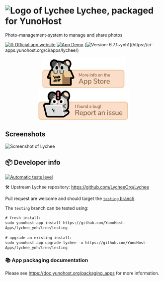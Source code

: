 <!--
N.B.: This README was automatically generated by <https://github.com/YunoHost/apps_tools/blob/main/readme_generator>
It shall NOT be edited by hand.
-->

<h1>
  <img src="https://raw.githubusercontent.com/YunoHost/apps/main/logos/lychee.png" width="32px" alt="Logo of Lychee">
  Lychee, packaged for YunoHost
</h1>

Photo-management-system to manage and share photos

[![🌐 Official app website](https://img.shields.io/badge/Official_app_website-darkgreen?style=for-the-badge)](https://lycheeorg.dev/)
[![App Demo](https://img.shields.io/badge/App_Demo-blue?style=for-the-badge)](https://lychee-demo.fly.dev/)
[![Version: 6.7.1~ynh1](https://img.shields.io/badge/Version-6.7.1~ynh1-rgba(0,150,0,1)?style=for-the-badge)](https://ci-apps.yunohost.org/ci/apps/lychee/)

<div align="center">
<a href="https://apps.yunohost.org/app/lychee"><img height="100px" src="https://github.com/YunoHost/yunohost-artwork/raw/refs/heads/main/badges/neopossum-badges/badge_more_info_on_the_appstore.svg"/></a>
<a href="https://github.com/YunoHost-Apps/lychee_ynh/issues"><img height="100px" src="https://github.com/YunoHost/yunohost-artwork/raw/refs/heads/main/badges/neopossum-badges/badge_report_an_issue.svg"/></a>
</div>


## Screenshots
![Screenshot of Lychee](./doc/screenshots/screenshot.jpg)

## 📦 Developer info

[![Automatic tests level](https://apps.yunohost.org/badge/cilevel/lychee)](https://ci-apps.yunohost.org/ci/apps/lychee/)

🛠️ Upstream Lychee repository: <https://github.com/LycheeOrg/Lychee>

Pull request are welcome and should target the [`testing` branch](https://github.com/YunoHost-Apps/lychee_ynh/tree/testing).

The `testing` branch can be tested using:
```
# fresh install:
sudo yunohost app install https://github.com/YunoHost-Apps/lychee_ynh/tree/testing

# upgrade an existing install:
sudo yunohost app upgrade lychee -u https://github.com/YunoHost-Apps/lychee_ynh/tree/testing
```

### 📚 App packaging documentation

Please see <https://doc.yunohost.org/packaging_apps> for more information.